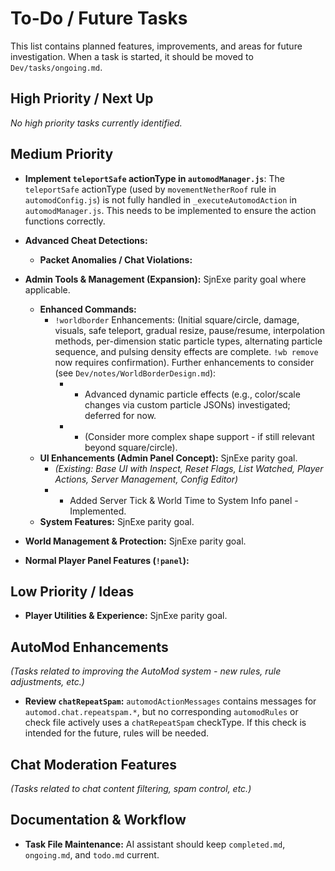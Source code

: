 # To-Do / Future Tasks

This list contains planned features, improvements, and areas for future investigation. When a task is started, it should be moved to `Dev/tasks/ongoing.md`.

## High Priority / Next Up
*No high priority tasks currently identified.*

## Medium Priority

*   **Implement `teleportSafe` actionType in `automodManager.js`**: The `teleportSafe` actionType (used by `movementNetherRoof` rule in `automodConfig.js`) is not fully handled in `_executeAutomodAction` in `automodManager.js`. This needs to be implemented to ensure the action functions correctly.

*   **Advanced Cheat Detections:**
    *   **Packet Anomalies / Chat Violations:**

*   **Admin Tools & Management (Expansion):** SjnExe parity goal where applicable.
    *   **Enhanced Commands:**
        *   `!worldborder` Enhancements: (Initial square/circle, damage, visuals, safe teleport, gradual resize, pause/resume, interpolation methods, per-dimension static particle types, alternating particle sequence, and pulsing density effects are complete. `!wb remove` now requires confirmation). Further enhancements to consider (see `Dev/notes/WorldBorderDesign.md`):
            *   - Advanced dynamic particle effects (e.g., color/scale changes via custom particle JSONs) investigated; deferred for now.
            *   - (Consider more complex shape support - if still relevant beyond square/circle).
    *   **UI Enhancements (Admin Panel Concept):** SjnExe parity goal.
        *   *(Existing: Base UI with Inspect, Reset Flags, List Watched, Player Actions, Server Management, Config Editor)*
        *   - Added Server Tick & World Time to System Info panel - Implemented.
    *   **System Features:** SjnExe parity goal.

*   **World Management & Protection:** SjnExe parity goal.

*   **Normal Player Panel Features (`!panel`):**

## Low Priority / Ideas

*   **Player Utilities & Experience:** SjnExe parity goal.

## AutoMod Enhancements
*(Tasks related to improving the AutoMod system - new rules, rule adjustments, etc.)*
*   **Review `chatRepeatSpam`:** `automodActionMessages` contains messages for `automod.chat.repeatspam.*`, but no corresponding `automodRules` or check file actively uses a `chatRepeatSpam` checkType. If this check is intended for the future, rules will be needed.

## Chat Moderation Features
*(Tasks related to chat content filtering, spam control, etc.)*

## Documentation & Workflow
*   **Task File Maintenance:** AI assistant should keep `completed.md`, `ongoing.md`, and `todo.md` current.
